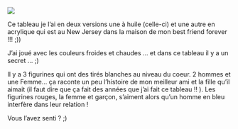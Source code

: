 ![](/static/images/thumbs/image13.png)

Ce tableau je l’ai en deux versions une à huile (celle-ci) et une autre en acrylique qui est au New Jersey dans la maison de mon best friend forever !!! ;))

J’ai joué avec les couleurs froides et chaudes …  et dans ce tableau il y a un secret … ;)

Il y a 3 figurines qui ont des tirés blanches au niveau du coeur. 2 hommes et une Femme… ça raconte un peu l’histoire de mon meilleur ami et la fille qu’il aimait (il faut dire que ça fait des années que j’ai fait ce tableau !! ). Les figurines rouges, la femme et garçon, s’aiment alors qu’un homme en bleu interfère dans leur relation !

Vous l’avez senti ? ;)